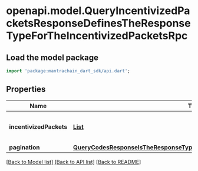 # openapi.model.QueryIncentivizedPacketsResponseDefinesTheResponseTypeForTheIncentivizedPacketsRpc

## Load the model package
```dart
import 'package:mantrachain_dart_sdk/api.dart';
```

## Properties
Name | Type | Description | Notes
------------ | ------------- | ------------- | -------------
**incentivizedPackets** | [**List<IdentifiedPacketFeesContainsAListOfTypePacketFeeAndAssociatedPacketId>**](IdentifiedPacketFeesContainsAListOfTypePacketFeeAndAssociatedPacketId.md) |  | [optional] [default to const []]
**pagination** | [**QueryCodesResponseIsTheResponseTypeForTheQueryCodesRPCMethodPagination**](QueryCodesResponseIsTheResponseTypeForTheQueryCodesRPCMethodPagination.md) |  | [optional] 

[[Back to Model list]](../README.md#documentation-for-models) [[Back to API list]](../README.md#documentation-for-api-endpoints) [[Back to README]](../README.md)


